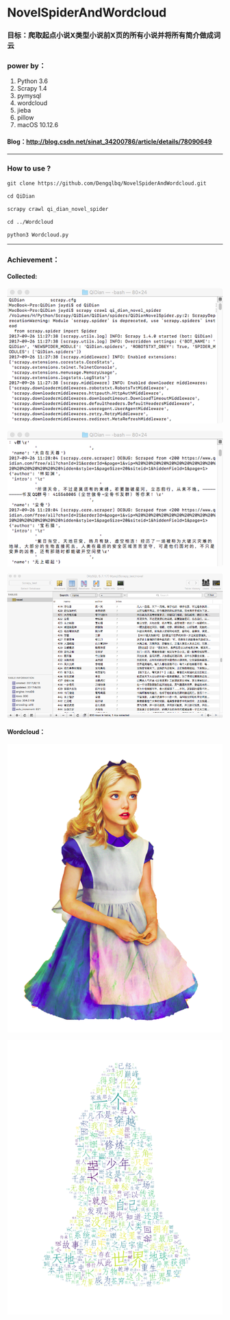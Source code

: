 # NovelSpiderAndWordcloud

### 目标：爬取起点小说X类型小说前X页的所有小说并将所有简介做成词云

### power by：
1. Python 3.6
2. Scrapy 1.4
3. pymysql 
4. wordcloud
5. jieba
6. pillow
7. macOS 10.12.6

#### Blog：http://blog.csdn.net/sinat_34200786/article/details/78090649

---

### How to use ?

```
git clone https://github.com/Dengqlbq/NovelSpiderAndWordcloud.git
```
```
cd QiDian
```
```
scrapy crawl qi_dian_novel_spider
```
```
cd ../Wordcloud
```
```
python3 Wordcloud.py
```

---
### Achievement：
#### Collected:<br>

![Start](https://github.com/Dengqlbq/NovelSpiderAndWordcloud/blob/master/Show/3.png)

![ShowData](https://github.com/Dengqlbq/NovelSpiderAndWordcloud/blob/master/Show/4.png)

![SaveData](https://github.com/Dengqlbq/NovelSpiderAndWordcloud/blob/master/Show/5.png)
#### Wordcloud：<br>

![Before](https://github.com/Dengqlbq/NovelSpiderAndWordcloud/blob/master/Show/Girl.png)

![After](https://github.com/Dengqlbq/NovelSpiderAndWordcloud/blob/master/Show/15.png)
